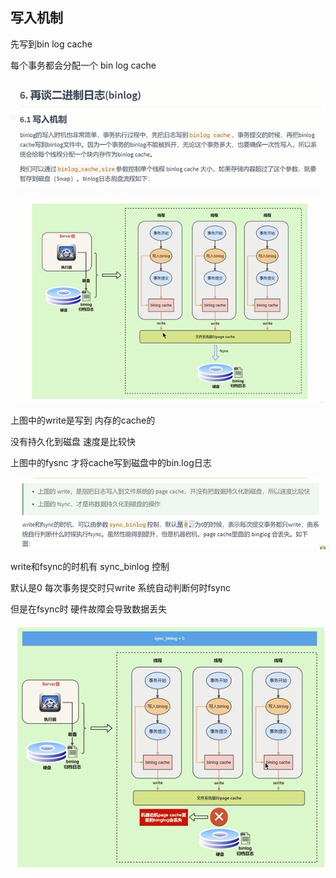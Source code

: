写入机制
---

先写到bin log cache

每个事务都会分配一个 bin log cache

![img_420.png](img_420.png)

![img_419.png](img_419.png)

上图中的write是写到 内存的cache的

没有持久化到磁盘 速度是比较快 

上图中的fysnc 才将cache写到磁盘中的bin.log日志


![img_421.png](img_421.png)

write和fsync的时机有 sync_binlog 控制

默认是0 每次事务提交时只write 系统自动判断何时fsync

但是在fsync时 硬件故障会导致数据丢失

![img_422.png](img_422.png)